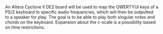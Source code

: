 An Altera Cyclone II DE2 board will be used to map the QWERTYUI keys of a PS/2 keyboard to specific audio frequencies, which will then be outputted to a speaker for play. The goal is to be able to play both singular notes and chords on the keyboard. Expansion about the c-scale is a possibility based on time restrictions.